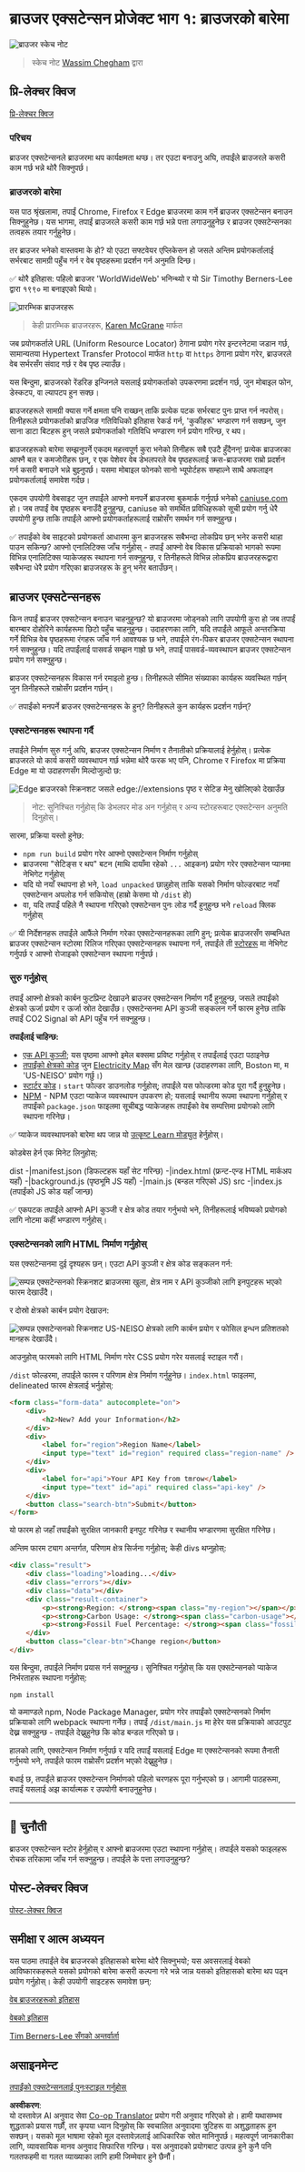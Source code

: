 <!--
CO_OP_TRANSLATOR_METADATA:
{
  "original_hash": "0bb55e0b98600afab801eea115228873",
  "translation_date": "2025-08-25T23:39:32+00:00",
  "source_file": "5-browser-extension/1-about-browsers/README.md",
  "language_code": "ne"
}
-->
# ब्राउजर एक्सटेन्सन प्रोजेक्ट भाग १: ब्राउजरको बारेमा

![ब्राउजर स्केच नोट](../../../../translated_images/browser.60317c9be8b7f84adce43e30bff8d47a1ae15793beab762317b2bc6b74337c1a.ne.jpg)
> स्केच नोट [Wassim Chegham](https://dev.to/wassimchegham/ever-wondered-what-happens-when-you-type-in-a-url-in-an-address-bar-in-a-browser-3dob) द्वारा

## प्रि-लेक्चर क्विज

[प्रि-लेक्चर क्विज](https://ff-quizzes.netlify.app/web/quiz/23)

### परिचय

ब्राउजर एक्सटेन्सनले ब्राउजरमा थप कार्यक्षमता थप्छ। तर एउटा बनाउनु अघि, तपाईंले ब्राउजरले कसरी काम गर्छ भन्ने थोरै सिक्नुपर्छ।

### ब्राउजरको बारेमा

यस पाठ श्रृंखलामा, तपाईं Chrome, Firefox र Edge ब्राउजरमा काम गर्ने ब्राउजर एक्सटेन्सन बनाउन सिक्नुहुनेछ। यस भागमा, तपाईं ब्राउजरले कसरी काम गर्छ भन्ने पत्ता लगाउनुहुनेछ र ब्राउजर एक्सटेन्सनका तत्वहरू तयार गर्नुहुनेछ।

तर ब्राउजर भनेको वास्तवमा के हो? यो एउटा सफ्टवेयर एप्लिकेसन हो जसले अन्तिम प्रयोगकर्तालाई सर्भरबाट सामग्री पहुँच गर्न र वेब पृष्ठहरूमा प्रदर्शन गर्न अनुमति दिन्छ।

✅ थोरै इतिहास: पहिलो ब्राउजर 'WorldWideWeb' भनिन्थ्यो र यो Sir Timothy Berners-Lee द्वारा १९९० मा बनाइएको थियो।

![प्रारम्भिक ब्राउजरहरू](../../../../translated_images/earlybrowsers.d984b711cdf3a42ddac919d46c4b5ca7232f68ccfbd81395e04e5a64c0015277.ne.jpg)
> केही प्रारम्भिक ब्राउजरहरू, [Karen McGrane](https://www.slideshare.net/KMcGrane/week-4-ixd-history-personal-computing) मार्फत

जब प्रयोगकर्ताले URL (Uniform Resource Locator) ठेगाना प्रयोग गरेर इन्टरनेटमा जडान गर्छ, सामान्यतया Hypertext Transfer Protocol मार्फत `http` वा `https` ठेगाना प्रयोग गरेर, ब्राउजरले वेब सर्भरसँग संवाद गर्छ र वेब पृष्ठ ल्याउँछ।

यस बिन्दुमा, ब्राउजरको रेंडरिङ इन्जिनले यसलाई प्रयोगकर्ताको उपकरणमा प्रदर्शन गर्छ, जुन मोबाइल फोन, डेस्कटप, वा ल्यापटप हुन सक्छ।

ब्राउजरहरूले सामग्री क्यास गर्ने क्षमता पनि राख्छन् ताकि प्रत्येक पटक सर्भरबाट पुनः प्राप्त गर्न नपरोस्। तिनीहरूले प्रयोगकर्ताको ब्राउजिङ गतिविधिको इतिहास रेकर्ड गर्न, 'कुकीहरू' भण्डारण गर्न सक्छन्, जुन साना डाटा बिटहरू हुन् जसले प्रयोगकर्ताको गतिविधि भण्डारण गर्न प्रयोग गरिन्छ, र थप।

ब्राउजरहरूको बारेमा सम्झनुपर्ने एकदम महत्त्वपूर्ण कुरा भनेको तिनीहरू सबै एउटै हुँदैनन्! प्रत्येक ब्राउजरका आफ्नै बल र कमजोरीहरू छन्, र एक पेशेवर वेब डेभलपरले वेब पृष्ठहरूलाई क्रस-ब्राउजरमा राम्रो प्रदर्शन गर्न कसरी बनाउने भन्ने बुझ्नुपर्छ। यसमा मोबाइल फोनको सानो भ्यूपोर्टहरू सम्हाल्ने साथै अफलाइन प्रयोगकर्तालाई समावेश गर्दछ।

एकदम उपयोगी वेबसाइट जुन तपाईंले आफ्नो मनपर्ने ब्राउजरमा बुकमार्क गर्नुपर्छ भनेको [caniuse.com](https://www.caniuse.com) हो। जब तपाईं वेब पृष्ठहरू बनाउँदै हुनुहुन्छ, caniuse को समर्थित प्रविधिहरूको सूची प्रयोग गर्नु धेरै उपयोगी हुन्छ ताकि तपाईंले आफ्नो प्रयोगकर्ताहरूलाई राम्रोसँग समर्थन गर्न सक्नुहुन्छ।

✅ तपाईंको वेब साइटको प्रयोगकर्ता आधारमा कुन ब्राउजरहरू सबैभन्दा लोकप्रिय छन् भनेर कसरी थाहा पाउन सकिन्छ? आफ्नो एनालिटिक्स जाँच गर्नुहोस् - तपाईं आफ्नो वेब विकास प्रक्रियाको भागको रूपमा विभिन्न एनालिटिक्स प्याकेजहरू स्थापना गर्न सक्नुहुन्छ, र तिनीहरूले विभिन्न लोकप्रिय ब्राउजरहरूद्वारा सबैभन्दा धेरै प्रयोग गरिएका ब्राउजरहरू के हुन् भनेर बताउँछन्।

## ब्राउजर एक्सटेन्सनहरू

किन तपाईं ब्राउजर एक्सटेन्सन बनाउन चाहनुहुन्छ? यो ब्राउजरमा जोड्नको लागि उपयोगी कुरा हो जब तपाईं बारम्बार दोहोरिने कार्यहरूमा छिटो पहुँच चाहनुहुन्छ। उदाहरणका लागि, यदि तपाईंले आफूले अन्तरक्रिया गर्ने विभिन्न वेब पृष्ठहरूमा रंगहरू जाँच गर्न आवश्यक छ भने, तपाईंले रंग-पिकर ब्राउजर एक्सटेन्सन स्थापना गर्न सक्नुहुन्छ। यदि तपाईंलाई पासवर्ड सम्झन गाह्रो छ भने, तपाईं पासवर्ड-व्यवस्थापन ब्राउजर एक्सटेन्सन प्रयोग गर्न सक्नुहुन्छ।

ब्राउजर एक्सटेन्सनहरू विकास गर्न रमाइलो हुन्छ। तिनीहरूले सीमित संख्याका कार्यहरू व्यवस्थित गर्छन् जुन तिनीहरूले राम्रोसँग प्रदर्शन गर्छन्।

✅ तपाईंको मनपर्ने ब्राउजर एक्सटेन्सनहरू के हुन्? तिनीहरूले कुन कार्यहरू प्रदर्शन गर्छन्?

### एक्सटेन्सनहरू स्थापना गर्दै

तपाईंले निर्माण सुरु गर्नु अघि, ब्राउजर एक्सटेन्सन निर्माण र तैनातीको प्रक्रियालाई हेर्नुहोस्। प्रत्येक ब्राउजरले यो कार्य कसरी व्यवस्थापन गर्छ भन्नेमा थोरै फरक भए पनि, Chrome र Firefox मा प्रक्रिया Edge मा यो उदाहरणसँग मिल्दोजुल्दो छ:

![Edge ब्राउजरको स्क्रिनशट जसले edge://extensions पृष्ठ र सेटिङ मेनु खोलिएको देखाउँछ](../../../../translated_images/install-on-edge.d68781acaf0b3d3dada8b7507cde7a64bf74b7040d9818baaa9070668e819f90.ne.png)

> नोट: सुनिश्चित गर्नुहोस् कि डेभलपर मोड अन गर्नुहोस् र अन्य स्टोरहरूबाट एक्सटेन्सन अनुमति दिनुहोस्।

सारमा, प्रक्रिया यस्तो हुनेछ:

- `npm run build` प्रयोग गरेर आफ्नो एक्सटेन्सन निर्माण गर्नुहोस् 
- ब्राउजरमा "सेटिङ्स र थप" बटन (माथि दायाँमा रहेको `...` आइकन) प्रयोग गरेर एक्सटेन्सन प्यानमा नेभिगेट गर्नुहोस्
- यदि यो नयाँ स्थापना हो भने, `load unpacked` छान्नुहोस् ताकि यसको निर्माण फोल्डरबाट नयाँ एक्सटेन्सन अपलोड गर्न सकियोस् (हाम्रो केसमा यो `/dist` हो) 
- वा, यदि तपाईं पहिले नै स्थापना गरिएको एक्सटेन्सन पुनः लोड गर्दै हुनुहुन्छ भने `reload` क्लिक गर्नुहोस्

✅ यी निर्देशनहरू तपाईंले आफैंले निर्माण गरेका एक्सटेन्सनहरूका लागि हुन्; प्रत्येक ब्राउजरसँग सम्बन्धित ब्राउजर एक्सटेन्सन स्टोरमा रिलिज गरिएका एक्सटेन्सनहरू स्थापना गर्न, तपाईंले ती [स्टोरहरू](https://microsoftedge.microsoft.com/addons/Microsoft-Edge-Extensions-Home) मा नेभिगेट गर्नुपर्छ र आफ्नो रोजाइको एक्सटेन्सन स्थापना गर्नुपर्छ।

### सुरु गर्नुहोस्

तपाईं आफ्नो क्षेत्रको कार्बन फुटप्रिन्ट देखाउने ब्राउजर एक्सटेन्सन निर्माण गर्दै हुनुहुन्छ, जसले तपाईंको क्षेत्रको ऊर्जा प्रयोग र ऊर्जा स्रोत देखाउँछ। एक्सटेन्सनमा API कुञ्जी सङ्कलन गर्ने फारम हुनेछ ताकि तपाईं CO2 Signal को API पहुँच गर्न सक्नुहुन्छ।

**तपाईंलाई चाहिन्छ:**

- [एक API कुञ्जी](https://www.co2signal.com/); यस पृष्ठमा आफ्नो इमेल बक्समा प्रविष्ट गर्नुहोस् र तपाईंलाई एउटा पठाइनेछ
- [तपाईंको क्षेत्रको कोड](http://api.electricitymap.org/v3/zones) जुन [Electricity Map](https://www.electricitymap.org/map) सँग मेल खान्छ (उदाहरणका लागि, Boston मा, म 'US-NEISO' प्रयोग गर्छु।)
- [स्टार्टर कोड](../../../../5-browser-extension/start)। `start` फोल्डर डाउनलोड गर्नुहोस्; तपाईंले यस फोल्डरमा कोड पूरा गर्दै हुनुहुनेछ।
- [NPM](https://www.npmjs.com) - NPM एउटा प्याकेज व्यवस्थापन उपकरण हो; यसलाई स्थानीय रूपमा स्थापना गर्नुहोस् र तपाईंको `package.json` फाइलमा सूचीबद्ध प्याकेजहरू तपाईंको वेब सम्पत्तिमा प्रयोगको लागि स्थापना गरिनेछ।

✅ प्याकेज व्यवस्थापनको बारेमा थप जान्न यो [उत्कृष्ट Learn मोड्युल](https://docs.microsoft.com/learn/modules/create-nodejs-project-dependencies/?WT.mc_id=academic-77807-sagibbon) हेर्नुहोस्।

कोडबेस हेर्न एक मिनेट लिनुहोस्:

dist
    -|manifest.json (डिफल्टहरू यहाँ सेट गरिन्छ)
    -|index.html (फ्रन्ट-एन्ड HTML मार्कअप यहाँ)
    -|background.js (पृष्ठभूमि JS यहाँ)
    -|main.js (बन्डल गरिएको JS)
src
    -|index.js (तपाईंको JS कोड यहाँ जान्छ)

✅ एकपटक तपाईंले आफ्नो API कुञ्जी र क्षेत्र कोड तयार गर्नुभयो भने, तिनीहरूलाई भविष्यको प्रयोगको लागि नोटमा कहीं भण्डारण गर्नुहोस्।

### एक्सटेन्सनको लागि HTML निर्माण गर्नुहोस्

यस एक्सटेन्सनमा दुई दृश्यहरू छन्। एउटा API कुञ्जी र क्षेत्र कोड सङ्कलन गर्न:

![सम्पन्न एक्सटेन्सनको स्क्रिनशट ब्राउजरमा खुला, क्षेत्र नाम र API कुञ्जीको लागि इनपुटहरू भएको फारम देखाउँदै।](../../../../translated_images/1.b6da8c1394b07491afeb6b2a8e5aca73ebd3cf478e27bcc9aeabb187e722648e.ne.png)

र दोस्रो क्षेत्रको कार्बन प्रयोग देखाउन:

![सम्पन्न एक्सटेन्सनको स्क्रिनशट US-NEISO क्षेत्रको लागि कार्बन प्रयोग र फोसिल इन्धन प्रतिशतको मानहरू देखाउँदै।](../../../../translated_images/2.1dae52ff0804224692cd648afbf2342955d7afe3b0101b617268130dfb427f55.ne.png)

आउनुहोस् फारमको लागि HTML निर्माण गरेर CSS प्रयोग गरेर यसलाई स्टाइल गरौं।

`/dist` फोल्डरमा, तपाईंले फारम र परिणाम क्षेत्र निर्माण गर्नुहुनेछ। `index.html` फाइलमा, delineated फारम क्षेत्रलाई भर्नुहोस्:

```HTML
<form class="form-data" autocomplete="on">
	<div>
		<h2>New? Add your Information</h2>
	</div>
	<div>
		<label for="region">Region Name</label>
		<input type="text" id="region" required class="region-name" />
	</div>
	<div>
		<label for="api">Your API Key from tmrow</label>
		<input type="text" id="api" required class="api-key" />
	</div>
	<button class="search-btn">Submit</button>
</form>	
```
यो फारम हो जहाँ तपाईंको सुरक्षित जानकारी इनपुट गरिनेछ र स्थानीय भण्डारणमा सुरक्षित गरिनेछ।

अन्तिम फारम ट्याग अन्तर्गत, परिणाम क्षेत्र सिर्जना गर्नुहोस्; केही divs थप्नुहोस्:

```HTML
<div class="result">
	<div class="loading">loading...</div>
	<div class="errors"></div>
	<div class="data"></div>
	<div class="result-container">
		<p><strong>Region: </strong><span class="my-region"></span></p>
		<p><strong>Carbon Usage: </strong><span class="carbon-usage"></span></p>
		<p><strong>Fossil Fuel Percentage: </strong><span class="fossil-fuel"></span></p>
	</div>
	<button class="clear-btn">Change region</button>
</div>
```
यस बिन्दुमा, तपाईंले निर्माण प्रयास गर्न सक्नुहुन्छ। सुनिश्चित गर्नुहोस् कि यस एक्सटेन्सनको प्याकेज निर्भरताहरू स्थापना गर्नुहोस्:

```
npm install
```

यो कमाण्डले npm, Node Package Manager, प्रयोग गरेर तपाईंको एक्सटेन्सनको निर्माण प्रक्रियाको लागि webpack स्थापना गर्नेछ। तपाईं `/dist/main.js` मा हेरेर यस प्रक्रियाको आउटपुट देख्न सक्नुहुन्छ - तपाईंले देख्नुहुनेछ कि कोड बन्डल गरिएको छ।

हालको लागि, एक्सटेन्सन निर्माण गर्नुपर्छ र यदि तपाईं यसलाई Edge मा एक्सटेन्सनको रूपमा तैनाती गर्नुभयो भने, तपाईंले फारम राम्रोसँग प्रदर्शन भएको देख्नुहुनेछ।

बधाई छ, तपाईंले ब्राउजर एक्सटेन्सन निर्माणको पहिलो चरणहरू पूरा गर्नुभएको छ। आगामी पाठहरूमा, तपाईं यसलाई अझ कार्यात्मक र उपयोगी बनाउनुहुनेछ।

---

## 🚀 चुनौती

ब्राउजर एक्सटेन्सन स्टोर हेर्नुहोस् र आफ्नो ब्राउजरमा एउटा स्थापना गर्नुहोस्। तपाईंले यसको फाइलहरू रोचक तरिकामा जाँच गर्न सक्नुहुन्छ। तपाईंले के पत्ता लगाउनुहुन्छ?

## पोस्ट-लेक्चर क्विज

[पोस्ट-लेक्चर क्विज](https://ff-quizzes.netlify.app/web/quiz/24)

## समीक्षा र आत्म अध्ययन

यस पाठमा तपाईंले वेब ब्राउजरको इतिहासको बारेमा थोरै सिक्नुभयो; यस अवसरलाई वेबको आविष्कारकहरूले यसको प्रयोगको बारेमा कसरी कल्पना गरे भन्ने जान्न यसको इतिहासको बारेमा थप पढ्न प्रयोग गर्नुहोस्। केही उपयोगी साइटहरू समावेश छन्:

[वेब ब्राउजरहरूको इतिहास](https://www.mozilla.org/firefox/browsers/browser-history/)

[वेबको इतिहास](https://webfoundation.org/about/vision/history-of-the-web/)

[Tim Berners-Lee सँगको अन्तर्वार्ता](https://www.theguardian.com/technology/2019/mar/12/tim-berners-lee-on-30-years-of-the-web-if-we-dream-a-little-we-can-get-the-web-we-want)

## असाइनमेन्ट 

[तपाईंको एक्सटेन्सनलाई पुनःस्टाइल गर्नुहोस्](assignment.md)

**अस्वीकरण**:  
यो दस्तावेज़ AI अनुवाद सेवा [Co-op Translator](https://github.com/Azure/co-op-translator) प्रयोग गरी अनुवाद गरिएको हो। हामी यथासम्भव शुद्धताको प्रयास गर्छौं, तर कृपया ध्यान दिनुहोस् कि स्वचालित अनुवादमा त्रुटिहरू वा अशुद्धताहरू हुन सक्छन्। यसको मूल भाषामा रहेको मूल दस्तावेज़लाई आधिकारिक स्रोत मानिनुपर्छ। महत्वपूर्ण जानकारीका लागि, व्यावसायिक मानव अनुवाद सिफारिस गरिन्छ। यस अनुवादको प्रयोगबाट उत्पन्न हुने कुनै पनि गलतफहमी वा गलत व्याख्याका लागि हामी जिम्मेवार हुने छैनौं।